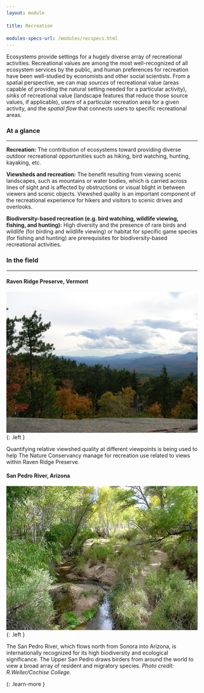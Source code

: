 ```yaml
---
layout: module

title: Recreation

modules-specs-url: /modules/recspecs.html
---
```

<div id="module-intro" markdown="1">

Ecosystems provide settings for a hugely diverse array of recreational
activities. Recreational values are among the most well-recognized of
all ecosystem services by the public, and human preferences for
recreation have been well-studied by economists and other social
scientists. From a spatial perspective, we can map *sources* of
recreational value (areas capable of providing the natural setting
needed for a particular activity), *sinks* of recreational value
(landscape features that reduce those source values, if applicable),
*users* of a particular recreation area for a given activity, and the
*spatial flow* that connects users to specific recreational areas.

</div>

<div id="module-at-a-glance" markdown="1">

### At a glance
----------------

**Recreation:** The contribution of ecosystems toward providing
diverse outdoor recreational opportunities such as hiking, bird
watching, hunting, kayaking, etc.

**Viewsheds and recreation:** The benefit resulting from viewing
scenic landscapes, such as mountains or water bodies, which is carried
across lines of sight and is affected by obstructions or visual blight
in between viewers and scenic objects.  Viewshed quality is an
important component of the recreational experience for hikers and
visitors to scenic drives and overlooks.

**Biodiversity-based recreation (e.g. bird watching, wildlife viewing,
fishing, and hunting):** High diversity and the presence of rare birds
and wildlife (for birding and wildlife viewing) or habitat for
specific game species (for fishing and hunting) are prerequisites for
biodiversity-based recreational activities.

</div>

<div id="module-in-the-field" markdown="1">

### In the field
-----------------

#### Raven Ridge Preserve, Vermont

![](/images/vt_forest.jpg)
{: .left }

Quantifying relative viewshed quality at different viewpoints is being
used to help The Nature Conservancy manage for recreation use related
to views within Raven Ridge Preserve.

#### San Pedro River, Arizona

![](/images/san-pedro-leaves47a.jpg)
{: .left }

The San Pedro River, which flows north from Sonora into Arizona, is
internationally recognized for its high biodiversity and ecological
significance.  The Upper San Pedro draws birders from around the world
to view a broad array of resident and migratory species. *Photo
credit: R.Weller/Cochise College.*

[ ](/case_studies/sanpedro.html)
{: .learn-more }

</div>
